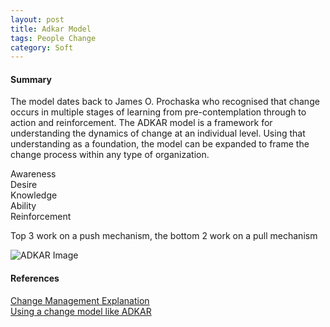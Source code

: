 ```yaml
---
layout: post
title: Adkar Model
tags: People Change
category: Soft
---
```

#### Summary ####

The model dates back to James O. Prochaska who recognised that change occurs in multiple stages of learning from pre-contemplation through to action and reinforcement.
The ADKAR model is a framework for understanding the dynamics of change at an individual level. 
Using that understanding as a foundation, the model can be expanded to frame the change process within any type of organization.

Awareness  
Desire  
Knowledge  
Ability  
Reinforcement  

Top 3 work on a push mechanism, the bottom 2 work on a pull mechanism

<img class="img-responsive" alt="ADKAR Image" src="{{ site.url }}/assets/images/Change-Adkar.png">  

#### References ####

[Change Management Explanation](http://www.change-management.com/tutorial-adkar-overview.htm)  
[Using a change model like ADKAR](https://frontlinemanagementexperts.wordpress.com/2015/04/17/using-a-change-model-like-adkar/)  
